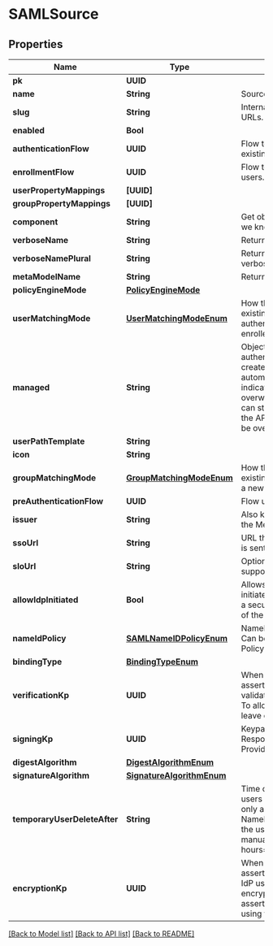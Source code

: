 # SAMLSource

## Properties
Name | Type | Description | Notes
------------ | ------------- | ------------- | -------------
**pk** | **UUID** |  | [readonly] 
**name** | **String** | Source&#39;s display Name. | 
**slug** | **String** | Internal source name, used in URLs. | 
**enabled** | **Bool** |  | [optional] 
**authenticationFlow** | **UUID** | Flow to use when authenticating existing users. | [optional] 
**enrollmentFlow** | **UUID** | Flow to use when enrolling new users. | [optional] 
**userPropertyMappings** | **[UUID]** |  | [optional] 
**groupPropertyMappings** | **[UUID]** |  | [optional] 
**component** | **String** | Get object component so that we know how to edit the object | [readonly] 
**verboseName** | **String** | Return object&#39;s verbose_name | [readonly] 
**verboseNamePlural** | **String** | Return object&#39;s plural verbose_name | [readonly] 
**metaModelName** | **String** | Return internal model name | [readonly] 
**policyEngineMode** | [**PolicyEngineMode**](PolicyEngineMode.md) |  | [optional] 
**userMatchingMode** | [**UserMatchingModeEnum**](UserMatchingModeEnum.md) | How the source determines if an existing user should be authenticated or a new user enrolled. | [optional] 
**managed** | **String** | Objects that are managed by authentik. These objects are created and updated automatically. This flag only indicates that an object can be overwritten by migrations. You can still modify the objects via the API, but expect changes to be overwritten in a later update. | [readonly] 
**userPathTemplate** | **String** |  | [optional] 
**icon** | **String** |  | [readonly] 
**groupMatchingMode** | [**GroupMatchingModeEnum**](GroupMatchingModeEnum.md) | How the source determines if an existing group should be used or a new group created. | [optional] 
**preAuthenticationFlow** | **UUID** | Flow used before authentication. | 
**issuer** | **String** | Also known as Entity ID. Defaults the Metadata URL. | [optional] 
**ssoUrl** | **String** | URL that the initial Login request is sent to. | 
**sloUrl** | **String** | Optional URL if your IDP supports Single-Logout. | [optional] 
**allowIdpInitiated** | **Bool** | Allows authentication flows initiated by the IdP. This can be a security risk, as no validation of the request ID is done. | [optional] 
**nameIdPolicy** | [**SAMLNameIDPolicyEnum**](SAMLNameIDPolicyEnum.md) | NameID Policy sent to the IdP. Can be unset, in which case no Policy is sent. | [optional] 
**bindingType** | [**BindingTypeEnum**](BindingTypeEnum.md) |  | [optional] 
**verificationKp** | **UUID** | When selected, incoming assertion&#39;s Signatures will be validated against this certificate. To allow unsigned Requests, leave on default. | [optional] 
**signingKp** | **UUID** | Keypair used to sign outgoing Responses going to the Identity Provider. | [optional] 
**digestAlgorithm** | [**DigestAlgorithmEnum**](DigestAlgorithmEnum.md) |  | [optional] 
**signatureAlgorithm** | [**SignatureAlgorithmEnum**](SignatureAlgorithmEnum.md) |  | [optional] 
**temporaryUserDeleteAfter** | **String** | Time offset when temporary users should be deleted. This only applies if your IDP uses the NameID Format &#39;transient&#39;, and the user doesn&#39;t log out manually. (Format: hours&#x3D;1;minutes&#x3D;2;seconds&#x3D;3). | [optional] 
**encryptionKp** | **UUID** | When selected, incoming assertions are encrypted by the IdP using the public key of the encryption keypair. The assertion is decrypted by the SP using the the private key. | [optional] 

[[Back to Model list]](../README.md#documentation-for-models) [[Back to API list]](../README.md#documentation-for-api-endpoints) [[Back to README]](../README.md)


